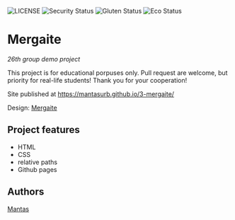 ![LICENSE](https://img.shields.io/badge/license-MIT-blue.svg?style=flat-square)
![Security Status](https://img.shields.io/security-headers?label=Security&url=https%3A%2F%2Fgithub.com&style=flat-square)
![Gluten Status](https://img.shields.io/badge/Gluten-Free-green.svg)
![Eco Status](https://img.shields.io/badge/ECO-Friendly-green.svg)

# Mergaite

_26th group demo project_

This project is for educational porpuses only. Pull request are welcome, but priority for real-life students! Thank you for your cooperation!

Site published at https://mantasurb.github.io/3-mergaite/

Design: [Mergaite](https://cdn.discordapp.com/attachments/648536139677958156/648860692459290634/unknown.png)

## Project features

- HTML
- CSS
- relative paths
- Github pages

## Authors

[Mantas](https://github.com/MantasUrb)
